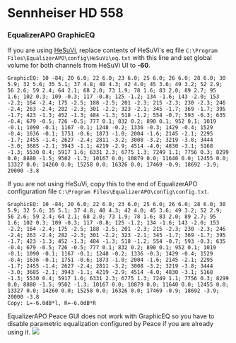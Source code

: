 # Sennheiser HD 558
### EqualizerAPO GraphicEQ
If you are using [HeSuVi](https://sourceforge.net/projects/hesuvi/), replace contents of HeSuVi's eq file `C:\Program Files\EqualizerAPO\config\HeSuVi\eq.txt` with this line and set global volume for both channels from HeSuVi UI to **-60**.
```
GraphicEQ: 10 -84; 20 6.0; 22 6.0; 23 6.0; 25 6.0; 26 6.0; 28 6.0; 30 5.9; 32 5.6; 35 5.1; 37 4.8; 40 4.3; 42 4.0; 45 3.6; 49 3.2; 52 2.9; 56 2.6; 59 2.4; 64 2.1; 68 2.0; 73 1.9; 78 1.6; 83 2.0; 89 2.7; 95 1.6; 102 0.3; 109 -0.3; 117 -0.8; 125 -1.2; 134 -1.6; 143 -2.0; 153 -2.2; 164 -2.4; 175 -2.5; 188 -2.5; 201 -2.3; 215 -2.3; 230 -2.3; 246 -2.4; 263 -2.4; 282 -2.3; 301 -2.2; 323 -2.1; 345 -1.7; 369 -1.7; 395 -1.7; 423 -1.3; 452 -1.3; 484 -1.3; 518 -1.2; 554 -0.7; 593 -0.3; 635 -0.4; 679 -0.5; 726 -0.5; 777 0.1; 832 0.2; 890 0.1; 952 0.1; 1019 -0.1; 1090 -0.1; 1167 -0.1; 1248 -0.2; 1336 -0.3; 1429 -0.4; 1529 -0.4; 1636 -0.1; 1751 -0.6; 1873 -1.0; 2004 -1.6; 2145 -2.1; 2295 -1.7; 2455 -1.4; 2627 -2.4; 2811 -3.2; 3008 -3.2; 3219 -3.8; 3444 -3.0; 3685 -2.1; 3943 -1.1; 4219 -2.9; 4514 -4.0; 4830 -3.1; 5168 -1.3; 5530 0.4; 5917 1.6; 6331 2.3; 6775 1.3; 7249 1.1; 7756 0.3; 8299 0.0; 8880 -1.5; 9502 -1.3; 10167 0.0; 10879 0.0; 11640 0.0; 12455 0.0; 13327 0.0; 14260 0.0; 15258 0.0; 16326 0.0; 17469 -0.9; 18692 -3.9; 20000 -3.8
```
If you are not using HeSuVi, copy this to the end of EqualizerAPO configuration file `C:\Program Files\EqualizerAPO\config\config.txt`.
```
GraphicEQ: 10 -84; 20 6.0; 22 6.0; 23 6.0; 25 6.0; 26 6.0; 28 6.0; 30 5.9; 32 5.6; 35 5.1; 37 4.8; 40 4.3; 42 4.0; 45 3.6; 49 3.2; 52 2.9; 56 2.6; 59 2.4; 64 2.1; 68 2.0; 73 1.9; 78 1.6; 83 2.0; 89 2.7; 95 1.6; 102 0.3; 109 -0.3; 117 -0.8; 125 -1.2; 134 -1.6; 143 -2.0; 153 -2.2; 164 -2.4; 175 -2.5; 188 -2.5; 201 -2.3; 215 -2.3; 230 -2.3; 246 -2.4; 263 -2.4; 282 -2.3; 301 -2.2; 323 -2.1; 345 -1.7; 369 -1.7; 395 -1.7; 423 -1.3; 452 -1.3; 484 -1.3; 518 -1.2; 554 -0.7; 593 -0.3; 635 -0.4; 679 -0.5; 726 -0.5; 777 0.1; 832 0.2; 890 0.1; 952 0.1; 1019 -0.1; 1090 -0.1; 1167 -0.1; 1248 -0.2; 1336 -0.3; 1429 -0.4; 1529 -0.4; 1636 -0.1; 1751 -0.6; 1873 -1.0; 2004 -1.6; 2145 -2.1; 2295 -1.7; 2455 -1.4; 2627 -2.4; 2811 -3.2; 3008 -3.2; 3219 -3.8; 3444 -3.0; 3685 -2.1; 3943 -1.1; 4219 -2.9; 4514 -4.0; 4830 -3.1; 5168 -1.3; 5530 0.4; 5917 1.6; 6331 2.3; 6775 1.3; 7249 1.1; 7756 0.3; 8299 0.0; 8880 -1.5; 9502 -1.3; 10167 0.0; 10879 0.0; 11640 0.0; 12455 0.0; 13327 0.0; 14260 0.0; 15258 0.0; 16326 0.0; 17469 -0.9; 18692 -3.9; 20000 -3.8
Copy: L=-6.0dB*l, R=-6.0dB*R
```
EqualizerAPO Peace GUI does not work with GraphicEQ so you have to disable parametric equalization configured by Peace if you are already using it.
![](https://raw.githubusercontent.com/jaakkopasanen/AutoEq/master/results/SBAF-Serious/headphoncecom/onear/Sennheiser%20HD%20558/Sennheiser%20HD%20558.png)
